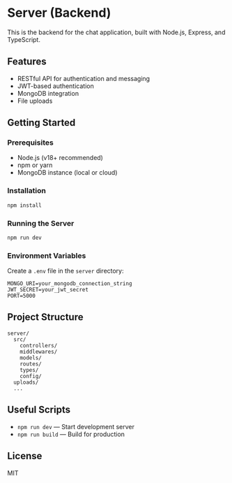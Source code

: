 # Server (Backend)

This is the backend for the chat application, built with Node.js, Express, and TypeScript.

## Features
- RESTful API for authentication and messaging
- JWT-based authentication
- MongoDB integration
- File uploads

## Getting Started

### Prerequisites
- Node.js (v18+ recommended)
- npm or yarn
- MongoDB instance (local or cloud)

### Installation
```bash
npm install
```

### Running the Server
```bash
npm run dev
```

### Environment Variables
Create a `.env` file in the `server` directory:
```
MONGO_URI=your_mongodb_connection_string
JWT_SECRET=your_jwt_secret
PORT=5000
```

## Project Structure
```
server/
  src/
    controllers/
    middlewares/
    models/
    routes/
    types/
    config/
  uploads/
  ...
```

## Useful Scripts
- `npm run dev` — Start development server
- `npm run build` — Build for production

## License
MIT

